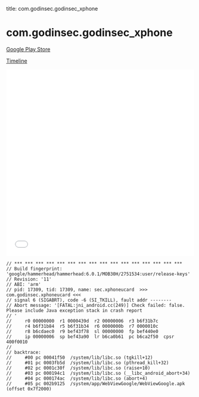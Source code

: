 title: com.godinsec.godinsec_xphone

# com.godinsec.godinsec_xphone

[Google Play Store](https://play.google.com/store/apps/details?id=com.godinsec.godinsec_xphone)

[Timeline](./vis-timeline.html)

<iframe src="./vis-timeline.html" width="100%" height="500px" style="border:none;"></iframe>

```
// *** *** *** *** *** *** *** *** *** *** *** *** *** *** *** ***
// Build fingerprint: 'google/hammerhead/hammerhead:6.0.1/MOB30H/2751534:user/release-keys'
// Revision: '11'
// ABI: 'arm'
// pid: 17309, tid: 17309, name: sec.xphoneucard  >>> com.godinsec.xphoneucard <<<
// signal 6 (SIGABRT), code -6 (SI_TKILL), fault addr --------
// Abort message: '[FATAL:jni_android.cc(249)] Check failed: false. Please include Java exception stack in crash report
// '
//     r0 00000000  r1 0000439d  r2 00000006  r3 b6f31b7c
//     r4 b6f31b84  r5 b6f31b34  r6 0000000b  r7 0000010c
//     r8 b6cdaec0  r9 bef43f78  sl 00000000  fp bef440e0
//     ip 00000006  sp bef43a90  lr b6ca0b61  pc b6ca2f50  cpsr 400f0010
// 
// backtrace:
//     #00 pc 00041f50  /system/lib/libc.so (tgkill+12)
//     #01 pc 0003fb5d  /system/lib/libc.so (pthread_kill+32)
//     #02 pc 0001c30f  /system/lib/libc.so (raise+10)
//     #03 pc 000194c1  /system/lib/libc.so (__libc_android_abort+34)
//     #04 pc 000174ac  /system/lib/libc.so (abort+4)
//     #05 pc 002b9125  /system/app/WebViewGoogle/WebViewGoogle.apk (offset 0x7f2000)

```



